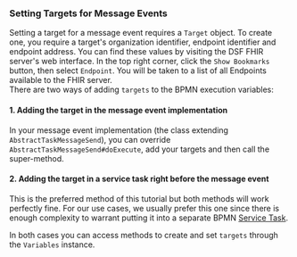### Setting Targets for Message Events

Setting a target for a message event requires a `Target` object. To create one, you require a target's organization identifier, endpoint identifier and endpoint address.
You can find these values by visiting the DSF FHIR server's web interface. In the top right corner, click
the `Show Bookmarks` button, then select `Endpoint`. You will be taken to a list of all Endpoints available to the FHIR server.  
There are two ways of adding `targets` to the BPMN execution variables:
#### 1. Adding the target in the message event implementation
In your message event implementation (the class extending `AbstractTaskMessageSend`), you can override `AbstractTaskMessageSend#doExecute`,
add your targets and then call the super-method.
#### 2. Adding the target in a service  task right before the message event
This is the preferred method of this tutorial but both methods will work perfectly fine. For our use cases, we usually prefer this one
since there is enough complexity to warrant putting it into a separate BPMN [Service Task](../concepts/bpmn/service-tasks.md).

In both cases you can access methods to create and set `targets` through the `Variables` instance.
